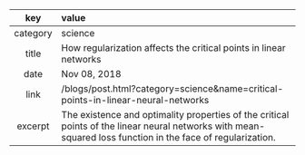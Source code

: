 |  key      |  value    |
|  :-----:  |  :------  |
|  category |  science  |
|  title    |  How regularization affects the critical points in linear networks  |
|  date     |  Nov 08, 2018  |
|  link     |  /blogs/post.html?category=science&name=critical-points-in-linear-neural-networks  |
|  excerpt  |  The existence and optimality properties of the critical points of the linear neural networks with mean-squared loss function in the face of regularization.  |